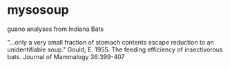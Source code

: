 # mysosoup
guano analyses from Indiana Bats 

"...only a very small fraction of stomach contents escape reduction to an unidentifiable soup."
  Gould, E. 1955. The feeding efficiency of insectivorous bats. Journal of Mammalogy 36:399-407

